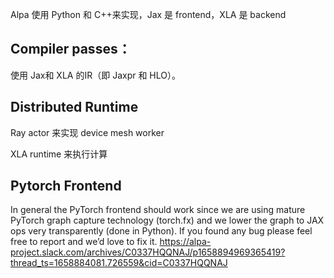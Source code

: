 
Alpa 使用 Python 和 C++来实现，Jax 是 frontend，XLA 是 backend

## Compiler passes：
使用 Jax和 XLA 的IR（即 Jaxpr 和 HLO）。

## Distributed Runtime
Ray actor 来实现 device mesh worker

XLA runtime 来执行计算

## Pytorch Frontend
In general the PyTorch frontend should work since we are using mature PyTorch graph capture technology (torch.fx) and we lower the graph to JAX ops very transparently (done in Python). If you found any bug please feel free to report and we’d love to fix it.
https://alpa-project.slack.com/archives/C0337HQQNAJ/p1658894969365419?thread_ts=1658884081.726559&cid=C0337HQQNAJ
